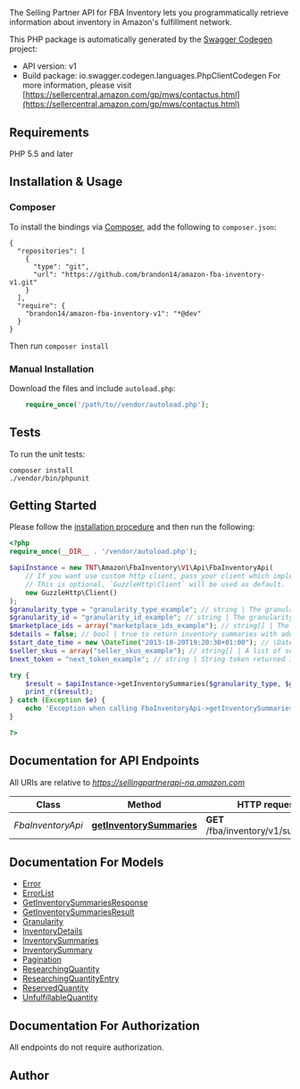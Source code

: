 # 
The Selling Partner API for FBA Inventory lets you programmatically retrieve information about inventory in Amazon's fulfillment network.

This PHP package is automatically generated by the [Swagger Codegen](https://github.com/swagger-api/swagger-codegen) project:

- API version: v1
- Build package: io.swagger.codegen.languages.PhpClientCodegen
For more information, please visit [https://sellercentral.amazon.com/gp/mws/contactus.html](https://sellercentral.amazon.com/gp/mws/contactus.html)

## Requirements

PHP 5.5 and later

## Installation & Usage
### Composer

To install the bindings via [Composer](http://getcomposer.org/), add the following to `composer.json`:

```
{
  "repositories": [
    {
      "type": "git",
      "url": "https://github.com/brandon14/amazon-fba-inventory-v1.git"
    }
  ],
  "require": {
    "brandon14/amazon-fba-inventory-v1": "*@dev"
  }
}
```

Then run `composer install`

### Manual Installation

Download the files and include `autoload.php`:

```php
    require_once('/path/to//vendor/autoload.php');
```

## Tests

To run the unit tests:

```
composer install
./vendor/bin/phpunit
```

## Getting Started

Please follow the [installation procedure](#installation--usage) and then run the following:

```php
<?php
require_once(__DIR__ . '/vendor/autoload.php');

$apiInstance = new TNT\Amazon\FbaInventory\V1\Api\FbaInventoryApi(
    // If you want use custom http client, pass your client which implements `GuzzleHttp\ClientInterface`.
    // This is optional, `GuzzleHttp\Client` will be used as default.
    new GuzzleHttp\Client()
);
$granularity_type = "granularity_type_example"; // string | The granularity type for the inventory aggregation level.
$granularity_id = "granularity_id_example"; // string | The granularity ID for the inventory aggregation level.
$marketplace_ids = array("marketplace_ids_example"); // string[] | The marketplace ID for the marketplace for which to return inventory summaries.
$details = false; // bool | true to return inventory summaries with additional summarized inventory details and quantities. Otherwise, returns inventory summaries only (default value).
$start_date_time = new \DateTime("2013-10-20T19:20:30+01:00"); // \DateTime | A start date and time in ISO8601 format. If specified, all inventory summaries that have changed since then are returned. You must specify a date and time that is no earlier than 18 months prior to the date and time when you call the API. Note: Changes in inboundWorkingQuantity, inboundShippedQuantity and inboundReceivingQuantity are not detected.
$seller_skus = array("seller_skus_example"); // string[] | A list of seller SKUs for which to return inventory summaries. You may specify up to 50 SKUs.
$next_token = "next_token_example"; // string | String token returned in the response of your previous request.

try {
    $result = $apiInstance->getInventorySummaries($granularity_type, $granularity_id, $marketplace_ids, $details, $start_date_time, $seller_skus, $next_token);
    print_r($result);
} catch (Exception $e) {
    echo 'Exception when calling FbaInventoryApi->getInventorySummaries: ', $e->getMessage(), PHP_EOL;
}

?>
```

## Documentation for API Endpoints

All URIs are relative to *https://sellingpartnerapi-na.amazon.com*

Class | Method | HTTP request | Description
------------ | ------------- | ------------- | -------------
*FbaInventoryApi* | [**getInventorySummaries**](docs/Api/FbaInventoryApi.md#getinventorysummaries) | **GET** /fba/inventory/v1/summaries | 


## Documentation For Models

 - [Error](docs/Model/Error.md)
 - [ErrorList](docs/Model/ErrorList.md)
 - [GetInventorySummariesResponse](docs/Model/GetInventorySummariesResponse.md)
 - [GetInventorySummariesResult](docs/Model/GetInventorySummariesResult.md)
 - [Granularity](docs/Model/Granularity.md)
 - [InventoryDetails](docs/Model/InventoryDetails.md)
 - [InventorySummaries](docs/Model/InventorySummaries.md)
 - [InventorySummary](docs/Model/InventorySummary.md)
 - [Pagination](docs/Model/Pagination.md)
 - [ResearchingQuantity](docs/Model/ResearchingQuantity.md)
 - [ResearchingQuantityEntry](docs/Model/ResearchingQuantityEntry.md)
 - [ReservedQuantity](docs/Model/ReservedQuantity.md)
 - [UnfulfillableQuantity](docs/Model/UnfulfillableQuantity.md)


## Documentation For Authorization

 All endpoints do not require authorization.


## Author



